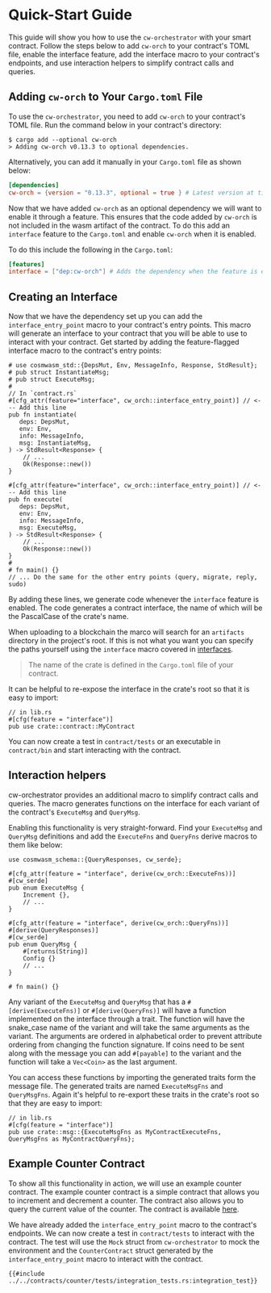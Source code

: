 # Quick-Start Guide

This guide will show you how to use the `cw-orchestrator` with your smart contract. Follow the steps below to add `cw-orch` to your contract's TOML file, enable the interface feature, add the interface macro to your contract's endpoints, and use interaction helpers to simplify contract calls and queries.

## Adding `cw-orch` to Your `Cargo.toml` File

To use the `cw-orchestrator`, you need to add `cw-orch` to your contract's TOML file. Run the command below in your contract's directory:

```shell
$ cargo add --optional cw-orch
> Adding cw-orch v0.13.3 to optional dependencies.
```

Alternatively, you can add it manually in your `Cargo.toml` file as shown below:

```toml
[dependencies]
cw-orch = {version = "0.13.3", optional = true } # Latest version at time of writing
```

Now that we have added `cw-orch` as an optional dependency we will want to enable it through a feature. This ensures that the code added by `cw-orch` is not included in the wasm artifact of the contract. To do this add an `interface` feature to the `Cargo.toml` and enable `cw-orch` when it is enabled.

To do this include the following in the `Cargo.toml`:

```toml
[features]
interface = ["dep:cw-orch"] # Adds the dependency when the feature is enabled
```

## Creating an Interface

Now that we have the dependency set up you can add the `interface_entry_point` macro to your contract's entry points. This macro will generate an interface to your contract that you will be able to use to interact with your contract. Get started by adding the feature-flagged interface macro to the contract's entry points:

```rust,no_run,noplayground
# use cosmwasm_std::{DepsMut, Env, MessageInfo, Response, StdResult};
# pub struct InstantiateMsg;
# pub struct ExecuteMsg;
#
// In `contract.rs`
#[cfg_attr(feature="interface", cw_orch::interface_entry_point)] // <--- Add this line
pub fn instantiate(
   deps: DepsMut,
   env: Env,
   info: MessageInfo,
   msg: InstantiateMsg,
) -> StdResult<Response> {
    // ...
    Ok(Response::new())
}

#[cfg_attr(feature="interface", cw_orch::interface_entry_point)] // <--- Add this line
pub fn execute(
   deps: DepsMut,
   env: Env,
   info: MessageInfo,
   msg: ExecuteMsg,
) -> StdResult<Response> {
    // ...
    Ok(Response::new())
}
#
# fn main() {}
// ... Do the same for the other entry points (query, migrate, reply, sudo)
```

By adding these lines, we generate code whenever the `interface` feature is enabled. The code generates a contract interface, the name of which will be the PascalCase of the crate's name.

When uploading to a blockchain the marco will search for an `artifacts` directory in the project's root. If this is not what you want you can specify the paths yourself using the `interface` macro covered in [interfaces](./tutorial/interfaces.md#defining-contract-interfaces).

> The name of the crate is defined in the `Cargo.toml` file of your contract.

It can be helpful to re-expose the interface in the crate's root so that it is easy to import:

```rust,ignore
// in lib.rs
#[cfg(feature = "interface")]
pub use crate::contract::MyContract
```

You can now create a test in `contract/tests` or an executable in `contract/bin` and start interacting with the contract.

## Interaction helpers

cw-orchestrator provides an additional macro to simplify contract calls and queries. The macro generates functions on the interface for each variant of the contract's `ExecuteMsg` and `QueryMsg`.

Enabling this functionality is very straight-forward. Find your `ExecuteMsg` and `QueryMsg` definitions and add the `ExecuteFns` and `QueryFns` derive macros to them like below:

```rust,no_run
use cosmwasm_schema::{QueryResponses, cw_serde};

#[cfg_attr(feature = "interface", derive(cw_orch::ExecuteFns))]
#[cw_serde]
pub enum ExecuteMsg {
    Increment {},
    // ...
}

#[cfg_attr(feature = "interface", derive(cw_orch::QueryFns))]
#[derive(QueryResponses)]
#[cw_serde]
pub enum QueryMsg {
    #[returns(String)]
    Config {}
    // ...
}

# fn main() {}
```

Any variant of the `ExecuteMsg` and `QueryMsg` that has a `#[derive(ExecuteFns)]` or `#[derive(QueryFns)]` will have a function implemented on the interface through a trait. The function will have the snake_case name of the variant and will take the same arguments as the variant. The arguments are ordered in alphabetical order to prevent attribute ordering from changing the function signature. If coins need to be sent along with the message you can add `#[payable]` to the variant and the function will take a `Vec<Coin>` as the last argument.

You can access these functions by importing the generated traits form the message file. The generated traits are named `ExecuteMsgFns` and `QueryMsgFns`. Again it's helpful to re-export these traits in the crate's root so that they are easy to import:

```rust,ignore
// in lib.rs
#[cfg(feature = "interface")]
pub use crate::msg::{ExecuteMsgFns as MyContractExecuteFns, QueryMsgFns as MyContractQueryFns};
```

## Example Counter Contract

To show all this functionality in action, we will use an example counter contract. The example counter contract is a simple contract that allows you to increment and decrement a counter. The contract also allows you to query the current value of the counter. The contract is available [here](https://github.com/AbstractSDK/cw-orchestrator/tree/main/contracts/counter).

We have already added the `interface_entry_point` macro to the contract's endpoints. We can now create a test in `contract/tests` to interact with the contract. The test will use the `Mock` struct from `cw-orchestrator` to mock the environment and the `CounterContract` struct generated by the `interface_entry_point` macro to interact with the contract.

```rust,ignore
{{#include ../../contracts/counter/tests/integration_tests.rs:integration_test}}
```
